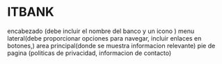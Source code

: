 # ITBANK

encabezado (debe incluir el nombre del banco y un icono )
menu lateral(debe proporcionar opciones para navegar, incluir enlaces en botones,)
area principal(donde se muestra informacion relevante)
pie de pagina (politicas de privacidad, informacion de contacto)










